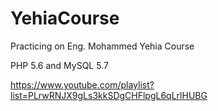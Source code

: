 # YehiaCourse
Practicing on Eng. Mohammed Yehia Course 

PHP 5.6 and MySQL 5.7

https://www.youtube.com/playlist?list=PLrwRNJX9gLs3kkSDgCHFlpgL6qLrlHUBG

